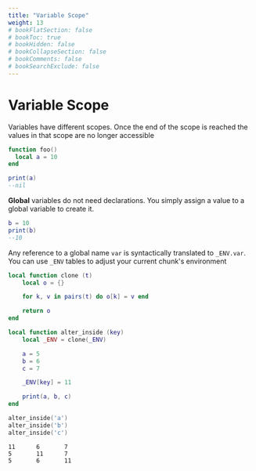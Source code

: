 ```yaml
---
title: "Variable Scope"
weight: 13
# bookFlatSection: false
# bookToc: true
# bookHidden: false
# bookCollapseSection: false
# bookComments: false
# bookSearchExclude: false
---
```


# Variable Scope

Variables have different scopes. Once the end of the scope is reached the values in that scope are no longer accessible

```lua
function foo()
  local a = 10
end

print(a)
--nil
```

**Global** variables do not need declarations. You simply assign a value to a global variable to create it.

```lua
b = 10
print(b)
--10
```

Any reference to a global name `var` is syntactically translated to `_ENV.var`. You can use `_ENV` tables to adjust your current chunk's environment

```lua
local function clone (t)
    local o = {}

    for k, v in pairs(t) do o[k] = v end

    return o
end

local function alter_inside (key)
    local _ENV = clone(_ENV)

    a = 5
    b = 6
    c = 7

    _ENV[key] = 11

    print(a, b, c)
end

alter_inside('a')
alter_inside('b')
alter_inside('c')
```
```
11      6       7
5       11      7
5       6       11
```

